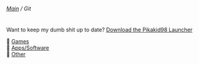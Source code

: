 ###### [Main](https://pikakid98.github.io) / Git
<h1></h1>

Want to keep my dumb shit up to date? [Download the Pikakid98 Launcher](https://git-pikakid98.github.io/launcher)

📁 [Games](https://git-pikakid98.github.io/games)
\
📁 [Apps/Software](https://git-pikakid98.github.io/apps)
\
📁 [Other](https://git-pikakid98.github.io/other)
